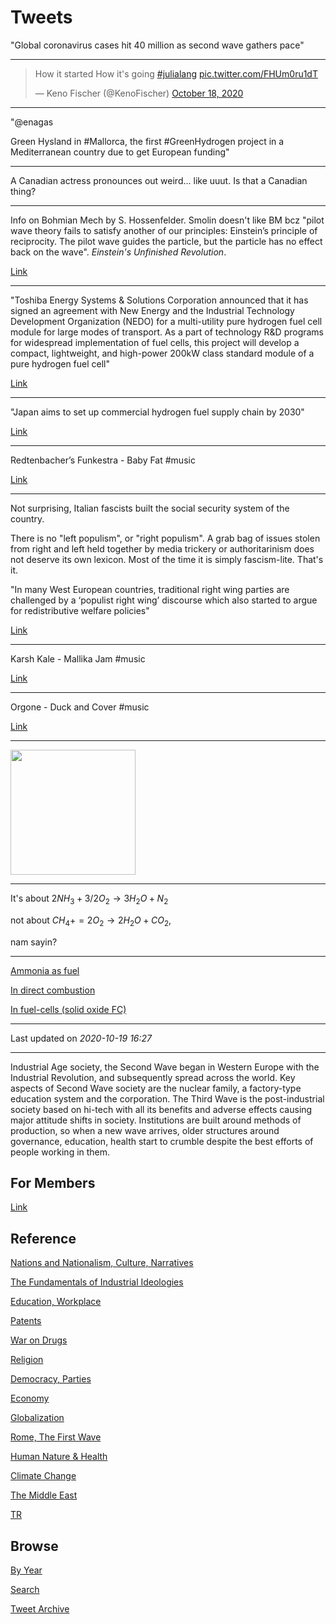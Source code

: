 # Tweets

"Global coronavirus cases hit 40 million as second wave gathers pace"

---

<blockquote class="twitter-tweet"><p lang="en" dir="ltr">How it started How it&#39;s going <a href="https://twitter.com/hashtag/julialang?src=hash&amp;ref_src=twsrc%5Etfw">#julialang</a> <a href="https://t.co/FHUm0ru1dT">pic.twitter.com/FHUm0ru1dT</a></p>&mdash; Keno Fischer (@KenoFischer) <a href="https://twitter.com/KenoFischer/status/1317961750218706946?ref_src=twsrc%5Etfw">October 18, 2020</a></blockquote> <script async src="https://platform.twitter.com/widgets.js" charset="utf-8"></script>

---

"@enagas

Green Hysland in \#Mallorca, the first \#GreenHydrogen project in a
Mediterranean country due to get European funding"

---

A Canadian actress pronounces out weird... like uuut. Is that a
Canadian thing?

---

Info on Bohmian Mech by S. Hossenfelder. Smolin doesn't like BM bcz
"pilot wave theory fails to satisfy another of our principles:
Einstein’s principle of reciprocity. The pilot wave guides the
particle, but the particle has no effect back on the wave". *Einstein's
Unfinished Revolution*.

[Link](https://www.youtube.com/watch?v=ix9nJmz4mGg)

---

"Toshiba Energy Systems & Solutions Corporation announced that it has
signed an agreement with New Energy and the Industrial Technology
Development Organization (NEDO) for a multi-utility pure hydrogen fuel
cell module for large modes of transport. As a part of technology R&D
programs for widespread implementation of fuel cells, this project
will develop a compact, lightweight, and high-power 200kW class
standard module of a pure hydrogen fuel cell"

[Link](https://www.maritime-executive.com/article/developing-large-scale-hydrogen-fuel-cells-suited-to-shipping)

---

"Japan aims to set up commercial hydrogen fuel supply chain by 2030"

[Link](https://www.reuters.com/article/japan-energy-hydrogen/japan-aims-to-set-up-commercial-hydrogen-fuel-supply-chain-by-2030-idUSL4N2H61F6)

---

Redtenbacher’s Funkestra - Baby Fat \#music

[Link](https://youtu.be/U6VHXOMoBbo)

---

Not surprising, Italian fascists built the social security system of
the country.

There is no "left populism", or "right populism". A grab bag of issues
stolen from right and left held together by media trickery or
authoritarinism does not deserve its own lexicon. Most of the time it
is simply fascism-lite. That's it.

"In many West European countries, traditional right wing parties are
challenged by a ‘populist right wing’ discourse which also started to
argue for redistributive welfare policies"

[Link](https://www.researchgate.net/publication/335740062_Right_Wing_Populism_and_the_Welfare_State_a_Five_Countries_Comparison_WP-LPF_22019)

---

Karsh Kale - Mallika Jam \#music

[Link](https://youtu.be/924WECal0fE)

---

Orgone - Duck and Cover \#music

[Link](https://youtu.be/Pyqbt3swOzc)

---

<img width="200" src="https://i.pinimg.com/originals/6f/75/90/6f7590ec2d4f58a8fee099620e841a70.gif"/>

---

It's about $2NH_3 + 3/2 O_2 \to 3 H_2 O + N_2$

not about $CH_4 += 2O_2 \to 2H_2 O + CO_2$,

nam sayin?

---

[Ammonia as fuel](https://youtu.be/5ejL65tKsGM)

[In direct combustion](https://youtu.be/5ejL65tKsGM?t=107)

[In fuel-cells (solid oxide FC)](https://youtu.be/5ejL65tKsGM?t=452)

---

Last updated on *2020-10-19 16:27*

---


Industrial Age society, the Second Wave began in Western Europe with
the Industrial Revolution, and subsequently spread across the
world. Key aspects of Second Wave society are the nuclear family, a
factory-type education system and the corporation. The Third Wave is
the post-industrial society based on hi-tech with all its benefits and
adverse effects causing major attitude shifts in society. Institutions
are built around methods of production, so when a new wave arrives,
older structures around governance, education, health start to crumble
despite the best efforts of people working in them.

## For Members

[Link](https://thirdwave-members.herokuapp.com)

## Reference

[Nations and Nationalism, Culture, Narratives](/2013/02/nations-and-nationalism.md)

[The Fundamentals of Industrial Ideologies](/2011/04/fundamentals-of-industrial-ideologies.md)

[Education, Workplace](2017/09/education-workplace.md)

[Patents](/2018/09/patents.md)

[War on Drugs](/2019/11/war-on-drugs.md)

[Religion](/2015/04/god-religion.md)

[Democracy, Parties](/2016/11/democracy.md)

[Economy](/2018/05/economy.md)

[Globalization](/2018/09/globalization.md)

[Rome, The First Wave](/2017/12/rome.md)

[Human Nature & Health](/2020/07/human-nature.md)

[Climate Change](/2018/12/climate.md)

[The Middle East](/2019/07/middleeast.md)

[TR](../tr)

## Browse

[By Year](years.md)

[Search](search.html)

[Tweet Archive](/tweets/README.md)



